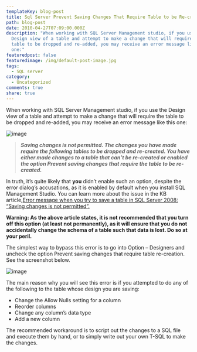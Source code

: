```yaml
---
templateKey: blog-post
title: Sql Server Prevent Saving Changes That Require Table to be Re-created
path: blog-post
date: 2010-04-27T07:09:00.000Z
description: "When working with SQL Server Management studio, if you use the
  Design view of a table and attempt to make a change that will require the
  table to be dropped and re-added, you may receive an error message like this
  one:"
featuredpost: false
featuredimage: /img/default-post-image.jpg
tags:
  - SQL server
category:
  - Uncategorized
comments: true
share: true
---
```

When working with SQL Server Management studio, if you use the Design view of a table and attempt to make a change that will require the table to be dropped and re-added, you may receive an error message like this one:

![image](https://stevesmithblog.com/files/media/image/WindowsLiveWriter/SqlServerPreventSavingChangesThatRequire_90AC/image_5.png "image")

> ***Saving changes is not permitted. The changes you have made require the following tables to be dropped and re-created. You have either made changes to a table that can’t be re-created or enabled the option Prevent saving changes that require the table to be re-created.***

In truth, it’s quite likely that **you** didn’t enable such an option, despite the error dialog’s accusations, as it is enabled by default when you install SQL Management Studio. You can learn more about the issue in the KB article,[Error message when you try to save a table in SQL Server 2008: “Saving changes is not permitted”.](http://support.microsoft.com/kb/956176)

**Warning: As the above article states, it is not recommended that you turn off this option (at least not permanently), as it will ensure that you do not accidentally change the schema of a table such that data is lost. Do so at your peril.**

The simplest way to bypass this error is to go into Option – Designers and uncheck the option Prevent saving changes that require table re-creation. See the screenshot below.

![image](https://stevesmithblog.com/files/media/image/WindowsLiveWriter/SqlServerPreventSavingChangesThatRequire_90AC/image_6.png "image")

The main reason why you will see this error is if you attempted to do any of the following to the table whose design you are saving:

* Change the Allow Nulls setting for a column
* Reorder columns
* Change any column’s data type
* Add a new column

The recommended workaround is to script out the changes to a SQL file and execute them by hand, or to simply write out your own T-SQL to make the changes.